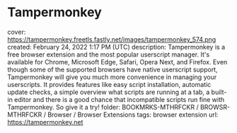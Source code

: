 # Tampermonkey

cover: https://tampermonkey.freetls.fastly.net/images/tampermonkey_574.png
created: February 24, 2022 1:17 PM (UTC)
description: Tampermonkey is a free browser extension and the most popular userscript manager. It's available for Chrome, Microsoft Edge, Safari, Opera Next, and Firefox. Even though some of the supported browsers have native userscript support, Tampermonkey will give you much more convenience in managing your userscripts. It provides features like easy script installation, automatic update checks, a simple overview what scripts are running at a tab, a built-in editor and there is a good chance that incompatible scripts run fine with Tampermonkey. So give it a try!
folder: BOOKMRKS-MTHRFCKR / BROWSR-MTHRFCKR / Browser / Browser Extensions
tags: browser extension
url: https://tampermonkey.net